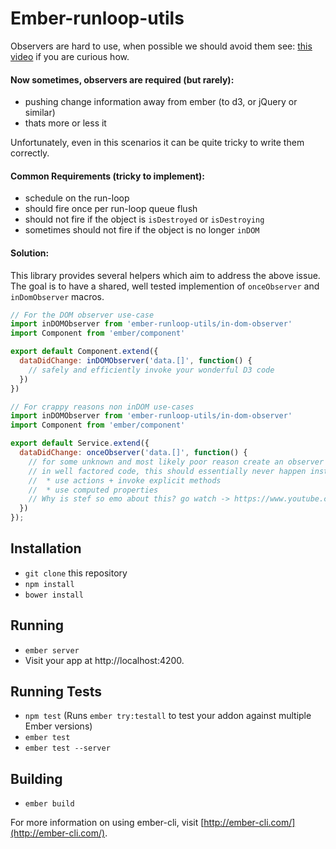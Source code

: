 # Ember-runloop-utils

Observers are hard to use, when possible we should avoid them see: [this video](https://www.youtube.com/watch?v=vvZEddrClAQ) if you are curious how.

#### Now sometimes, observers are required (but rarely):

* pushing change information away from ember (to d3, or jQuery or similar)
* thats more or less it

Unfortunately, even in this scenarios it can be quite tricky to write them correctly. 

#### Common Requirements (tricky to implement):

* schedule on the run-loop
* should fire once per run-loop queue flush
* should not fire if the object is `isDestroyed` or `isDestroying`
* sometimes should not fire if the object is no longer `inDOM`
 
#### Solution:

This library provides several helpers which aim to address the above issue. The goal is to have a shared, well tested implemention of `onceObserver` and `inDomObserver` macros.


```js
// For the DOM observer use-case
import inDOMObserver from 'ember-runloop-utils/in-dom-observer'
import Component from 'ember/component'

export default Component.extend({
  dataDidChange: inDOMObserver('data.[]', function() {
    // safely and efficiently invoke your wonderful D3 code
  })
})
```

```js
// For crappy reasons non inDOM use-cases
import inDOMObserver from 'ember-runloop-utils/in-dom-observer'
import Component from 'ember/component'

export default Service.extend({
  dataDidChange: onceObserver('data.[]', function() {
    // for some unknown and most likely poor reason create an observer that only flushes once per run-loop flush
    // in well factored code, this should essentially never happen instead:
    //  * use actions + invoke explicit methods
    //  * use computed properties
    // Why is stef so emo about this? go watch -> https://www.youtube.com/watch?v=vvZEddrClAQ
  })
});
```




## Installation

* `git clone` this repository
* `npm install`
* `bower install`

## Running

* `ember server`
* Visit your app at http://localhost:4200.

## Running Tests

* `npm test` (Runs `ember try:testall` to test your addon against multiple Ember versions)
* `ember test`
* `ember test --server`

## Building

* `ember build`

For more information on using ember-cli, visit [http://ember-cli.com/](http://ember-cli.com/).
